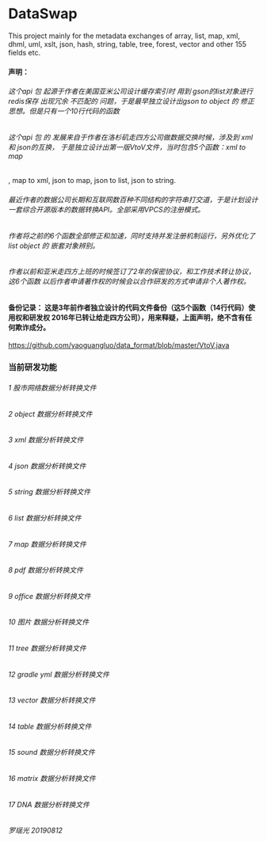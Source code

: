 # DataSwap
This project mainly for the metadata exchanges of array, list, map, xml, dhml, uml, xslt, json, hash, string, table, tree, forest, vector and other 155 fields etc.
#### 声明：
###### 这个api 包 起源于作者在美国亚米公司设计缓存索引时 用到 gson的list对象进行 redis保存 出现冗余 不匹配的 问题，于是最早独立设计出gson to object  的 修正思想。但是只有一个10行代码的函数
###### 这个api 包 的 发展来自于作者在洛杉矶走四方公司做数据交换时候，涉及到 xml 和 json的互换， 于是独立设计出第一版VtoV文件，当时包含5个函数：xml to map
, map to xml, json to map, json to list, json to string.
###### 最近作者的数据公司长期和互联网数百种不同结构的字符串打交道，于是计划设计一套综合开源版本的数据转换API。全部采用VPCS的注册模式。
###### 作者将之前的6个函数全部修正和加速，同时支持并发注册机制运行，另外优化了 list object 的 嵌套对象辨别。 
###### 作者以前和亚米走四方上班的时候签订了2年的保密协议，和工作技术转让协议，这6个函数 以后作者申请著作权的时候会以合作研发的方式申请非个人著作权。

#### 备份记录： 这是3年前作者独立设计的代码文件备份（这5个函数（14行代码）使用权和研发权 2016年已转让给走四方公司），用来释疑，上面声明，绝不含有任何欺诈成分。
https://github.com/yaoguangluo/data_format/blob/master/VtoV.java


### 当前研发功能
###### 1 股市网络数据分析转换文件
###### 2 object 数据分析转换文件
###### 3 xml 数据分析转换文件
###### 4 json 数据分析转换文件
###### 5 string 数据分析转换文件
###### 6 list 数据分析转换文件
###### 7 map 数据分析转换文件
###### 8 pdf 数据分析转换文件
###### 9 office 数据分析转换文件
###### 10 图片 数据分析转换文件
###### 11 tree 数据分析转换文件
###### 12 gradle yml 数据分析转换文件
###### 13 vector 数据分析转换文件
###### 14 table 数据分析转换文件
###### 15 sound 数据分析转换文件
###### 16 matrix 数据分析转换文件
###### 17 DNA 数据分析转换文件

###### 罗瑶光 20190812
